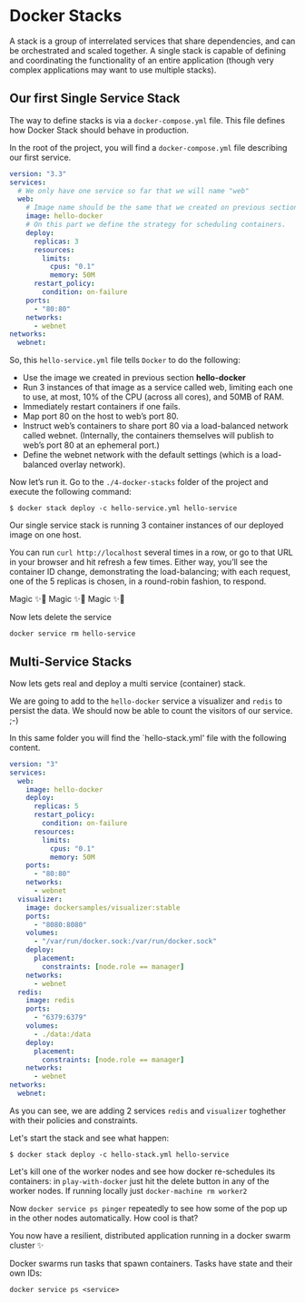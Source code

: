 # Docker Stacks

A stack is a group of interrelated services that share dependencies, and can be orchestrated and scaled together. A single stack is capable of defining and coordinating the functionality of an entire application (though very complex applications may want to use multiple stacks).


## Our first Single Service Stack

The way to define stacks is via a `docker-compose.yml` file. This file defines how Docker Stack  should behave in production.

In the root of the project, you will find a `docker-compose.yml` file describing our first service. 

```YAML
version: "3.3"
services:
  # We only have one service so far that we will name "web"
  web:
    # Image name should be the same that we created on previous section.
    image: hello-docker
    # On this part we define the strategy for scheduling containers. 
    deploy:
      replicas: 3
      resources:
        limits:
          cpus: "0.1"
          memory: 50M
      restart_policy:
        condition: on-failure
    ports:
      - "80:80"
    networks:
      - webnet
networks:
  webnet:
```

So, this `hello-service.yml` file tells `Docker` to do the following:

* Use the image we created in previous section **hello-docker**
* Run 3 instances of that image as a service called web, limiting each one to use, at most, 10% of the CPU (across all cores), and 50MB of RAM.
* Immediately restart containers if one fails.
* Map port 80 on the host to web’s port 80.
* Instruct web’s containers to share port 80 via a load-balanced network called webnet. (Internally, the containers themselves will publish to web’s port 80 at an ephemeral port.)
* Define the webnet network with the default settings (which is a load-balanced overlay network).

Now let’s run it. Go to the `./4-docker-stacks` folder of the project and execute the following command: 

```
$ docker stack deploy -c hello-service.yml hello-service
```

Our single service stack is running 3 container instances of our deployed image on one host. 

You can run `curl http://localhost` several times in a row, or go to that URL in your browser and hit refresh a few times. Either way, you’ll see the container ID change, demonstrating the load-balancing; with each request, one of the 5 replicas is chosen, in a round-robin fashion, to respond.

Magic ✨🐳
Magic ✨🐳
Magic ✨🐳

Now lets delete the service 
```
docker service rm hello-service
```

## Multi-Service Stacks

Now lets gets real and deploy a multi service (container) stack. 

We are going to add to the `hello-docker` service a visualizer and `redis` to persist the data. We should now be able to count the visitors of our service. ;-) 

In this same folder you will find the `hello-stack.yml' file with the following content.
```YAML
version: "3"
services:
  web:
    image: hello-docker
    deploy:
      replicas: 5
      restart_policy:
        condition: on-failure
      resources:
        limits:
          cpus: "0.1"
          memory: 50M
    ports:
      - "80:80"
    networks:
      - webnet
  visualizer:
    image: dockersamples/visualizer:stable
    ports:
      - "8080:8080"
    volumes:
      - "/var/run/docker.sock:/var/run/docker.sock"
    deploy:
      placement:
        constraints: [node.role == manager]
    networks:
      - webnet
  redis:
    image: redis
    ports:
      - "6379:6379"
    volumes:
      - ./data:/data
    deploy:
      placement:
        constraints: [node.role == manager]
    networks:
      - webnet
networks:
  webnet:

```

As you can see, we are adding 2 services `redis` and `visualizer` toghether with their policies and constraints.

Let's start the stack and see what happen:

```
$ docker stack deploy -c hello-stack.yml hello-service
```





Let's kill one of the worker nodes and see how docker re-schedules its containers: in `play-with-docker` just hit the delete button in any of the worker nodes. If running locally just `docker-machine rm worker2`

Now `docker service ps pinger` repeatedly to see how some of the pop up in the other nodes automatically. How cool is that?

You now have a resilient, distributed application running in a docker swarm cluster ✨


Docker swarms run tasks that spawn containers. Tasks have state and their own IDs:
```
docker service ps <service>
```




